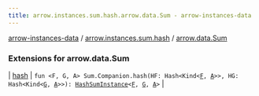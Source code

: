 ```yaml
---
title: arrow.instances.sum.hash.arrow.data.Sum - arrow-instances-data
---
```


[arrow-instances-data](../../index.html) / [arrow.instances.sum.hash](../index.html) / [arrow.data.Sum](./index.html)

### Extensions for arrow.data.Sum

| [hash](hash.html) | `fun <F, G, A> Sum.Companion.hash(HF: Hash<Kind<`[`F`](hash.html#F)`, `[`A`](hash.html#A)`>>, HG: Hash<Kind<`[`G`](hash.html#G)`, `[`A`](hash.html#A)`>>): `[`HashSumInstance`](../../arrow.instances/-hash-sum-instance/index.html)`<`[`F`](hash.html#F)`, `[`G`](hash.html#G)`, `[`A`](hash.html#A)`>` |

